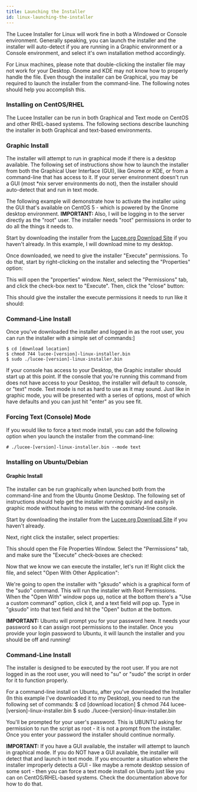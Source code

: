 ```yaml
---
title: Launching the Installer
id: linux-launching-the-installer
---
```


The Lucee Installer for Linux will work fine in both a Windowed or Console environment. Generally speaking, you can launch the installer and the installer will auto-detect if you are running in a Graphic environment or a Console environment, and select it's own installation method accordingly.

For Linux machines, please note that double-clicking the installer file may not work for your Desktop. Gnome and KDE may not know how to properly handle the file. Even though the installer can be Graphical, you may be required to launch the installer from the command-line. The following notes should help you accomplish this.

### Installing on CentOS/RHEL ###

The Lucee Installer can be run in both Graphical and Text mode on CentOS and other RHEL-based systems. The following sections describe launching the installer in both Graphical and text-based environments.

### Graphic Install ###

The installer will attempt to run in graphical mode if there is a desktop available. The following set of instructions show how to launch the installer from both the Graphical User Interface (GUI), like Gnome or KDE, or from a command-line that has access to it. If your server environment doesn't run a GUI (most *nix server environments do not), then the installer should auto-detect that and run in text mode.

The following example will demonstrate how to activate the installer using the GUI that's available on CentOS 5 - which is powered by the Gnome desktop environment. **IMPORTANT:** Also, I will be logging in to the server directly as the "root" user. The installer needs "root" permissions in order to do all the things it needs to.

Start by downloading the installer from the [Lucee.org Download Site](https://lucee.org/downloads.html) if you haven't already. In this example, I will download mine to my desktop.

Once downloaded, we need to give the installer "Execute" permissions. To do that, start by right-clicking on the installer and selecting the "Properties" option:

This will open the "properties" window. Next, select the "Permissions" tab, and click the check-box next to "Execute". Then, click the "close" button:

This should give the installer the execute permissions it needs to run like it should:

### Command-Line Install ###

Once you've downloaded the installer and logged in as the root user, you can run the installer with a simple set of commands:]

```lucee
$ cd [download location] 
$ chmod 744 lucee-[version]-linux-installer.bin 
$ sudo ./lucee-[version]-linux-installer.bin
```

If your console has access to your Desktop, the Graphic installer should start up at this point. If the console that you're running this command from does not have access to your Desktop, the installer will default to console, or "text" mode. Text mode is not as hard to use as it may sound. Just like in graphic mode, you will be presented with a series of options, most of which have defaults and you can just hit "enter" as you see fit.

### Forcing Text (Console) Mode ###

If you would like to force a text mode install, you can add the following option when you launch the installer from the command-line:

```lucee
# ./lucee-[version]-linux-installer.bin --mode text
```

### Installing on Ubuntu/Debian ###

#### Graphic Install ####

The installer can be run graphically when launched both from the command-line and from the Ubuntu Gnome Desktop. The following set of instructions should help get the installer running quickly and easily in graphic mode without having to mess with the command-line console.

Start by downloading the installer from the [Lucee.org Download Site](https://lucee.org/downloads.html) if you haven't already.

Next, right click the installer, select properties:

This should open the File Properties Window. Select the "Permissions" tab, and make sure the "Execute" check-boxes are checked:

Now that we know we can execute the installer, let's run it! Right click the file, and select "Open With Other Application":

We're going to open the installer with "gksudo" which is a graphical form of the "sudo" command. This will run the installer with Root Permissions. When the "Open With" window pops up, notice at the bottom there's a "Use a custom command" option, click it, and a text field will pop up. Type in "gksudo" into that text field and hit the "Open" button at the bottom.

**IMPORTANT:** Ubuntu will prompt you for your password here. It needs your password so it can assign root permissions to the installer. Once you provide your login password to Ubuntu, it will launch the installer and you should be off and running!

### Command-Line Install ###

The installer is designed to be executed by the root user. If you are not logged in as the root user, you will need to "su" or "sudo" the script in order for it to function properly.

For a command-line install on Ubuntu, after you've downloaded the Installer (In this example I've downloaded it to my Desktop), you need to run the following set of commands: $ cd [download location] $ chmod 744 lucee-[version]-linux-installer.bin $ sudo ./lucee-[version]-linux-installer.bin

You'll be prompted for your user's password. This is UBUNTU asking for permission to run the script as root - it is not a prompt from the installer. Once you enter your password the installer should continue normally.

**IMPORTANT:** If you have a GUI available, the installer will attempt to launch in graphical mode. If you do NOT have a GUI available, the installer will detect that and launch in text mode. If you encounter a situation where the installer improperly detects a GUI - like maybe a remote desktop session of some sort - then you can force a text mode install on Ubuntu just like you can on CentOS/RHEL-based systems. Check the documentation above for how to do that.
